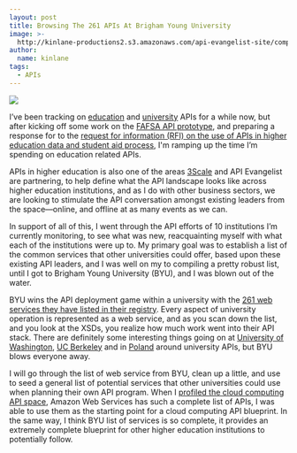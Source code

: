```yaml
---
layout: post
title: Browsing The 261 APIs At Brigham Young University
image: >-
  http://kinlane-productions2.s3.amazonaws.com/api-evangelist-site/company/logos/brigham-young-university.jpeg
author:
  name: kinlane
tags:
  - APIs
---
```

[![](http://kinlane-productions2.s3.amazonaws.com/api-evangelist-site/company/logos/brigham-young-university.jpeg)](https://developer.byu.edu/wiki/display/SOA/Web+Services+Programmer+Documentation)

I’ve been tracking on [education](http://education.apievangelist.com/ "education APIs") and [university](http://university.apievangelist.com/ "university APIs") APIs for a while now, but after kicking off some work on the [FAFSA API prototype](http://ed-data.github.io/fafsa-api/), and preparing a response for to the [request for information (RFI) on the use of APIs in higher education data and student aid process](https://www.federalregister.gov/articles/2014/04/16/2014-08649/request-for-information-on-the-use-of-apis-in-higher-education-data-and-student-aid-processes), I'm ramping up the time I’m spending on education related APIs.

APIs in higher education is also one of the areas [3Scale](http://bit.ly/13esk6Q) and API Evangelist are partnering, to help define what the API landscape looks like across higher education institutions, and as I do with other business sectors, we are looking to stimulate the API conversation amongst existing leaders from the space—online, and offline at as many events as we can.

In support of all of this, I went through the API efforts of 10 institutions I’m currently monitoring, to see what was new, reacquainting myself with what each of the institutions were up to. My primary goal was to establish a list of the common services that other universities could offer, based upon these existing API leaders, and I was well on my to compiling a pretty robust list, until I got to Brigham Young University (BYU), and I was blown out of the water.

BYU wins the API deployment game within a university with the [261 web services they have listed in their registry](https://developer.byu.edu/wiki/display/SOA/Web+Services+Programmer+Documentation). Every aspect of university operation is represented as a web service, and as you scan down the list, and you look at the XSDs, you realize how much work went into their API stack. There are definitely some interesting things going on at [University of Washington](http://webservices.washington.edu/), [UC Berkeley](https://developer.berkeley.edu/) and in [Poland](http://apps.usos.edu.pl/developers/api/) around university APIs, but BYU blows everyone away.

I will go through the list of web service from BYU, clean up a little, and use to seed a general list of potential services that other universities could use when planning their own API program. When I [profiled the cloud computing API space](http://apievangelist.com/2014/03/11/common-building-blocks-of-cloud-apis/), Amazon Web Services has such a complete list of APIs, I was able to use them as the starting point for a cloud computing API blueprint. In the same way, I think BYU list of services is so complete, it provides an extremely complete blueprint for other higher education institutions to potentially follow.